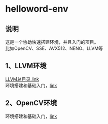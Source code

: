 # helloword-env

## 说明
这是一个协助快速搭建环境，并且入门的项目。  
比如OpenCV、SSE、AVX512、NENO、LLVM等  

## 1、LLVM环境
[LLVM总目录.link](./ch01-LLVM/readme.md)  
环境搭建和基础入门，[link](./ch01-LLVM/demo-01-printLLVM-IR-Pass/readme.md)

## 2、OpenCV环境
环境搭建和基础入门，[link](./ch02-OpenCV/demo-01-OpenCV-Helloword/readme.md)